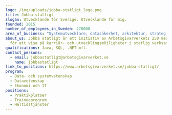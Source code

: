 ```yaml
---
logo: /img/uploads/jobba-statligt_logo.png
title: Jobba statligt
slogan: Utvecklande för Sverige. Utvecklande för mig.
founded: 2015
number_of_employees_in_Sweden: 270000
area_of_business: "Systemutvecklare, datasäkerhet, arkitektur, strateg, drifttekniker "
about_us: Jobba statligt är ett initiativ av Arbetsgivarverkets 250 medlemmar
  för att visa på karriär- och utvecklingsmöjligheter i statlig verksamhet.
qualifications: Java, SQL, .NET mfl.
contact_persons:
  - email: jobbastatligt@arbetsgivarverket.se
    name: jobbastatligt
link_to_positions: https://www.arbetsgivarverket.se/jobba-statligt/
program:
  - Data- och systemvetenskap
  - Datavetenskap
  - Ekonomi och IT
positions:
  - Praktikplatser
  - Traineeprogram
  - Heltidstjänster
---
```

